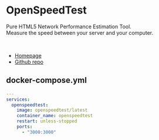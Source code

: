# OpenSpeedTest
Pure HTML5 Network Performance Estimation Tool.<br>
Measure the speed between your server and your computer.

<br>

- [Homepage](http://openspeedtest.com)
- [Github repo](https://github.com/openspeedtest/Speed-Test)


## docker-compose.yml
```yml
---
services:
  openspeedtest:
    image: openspeedtest/latest
    container_name: openspeedtest
    restart: unless-stopped
    ports:
      - "3000:3000"
```
